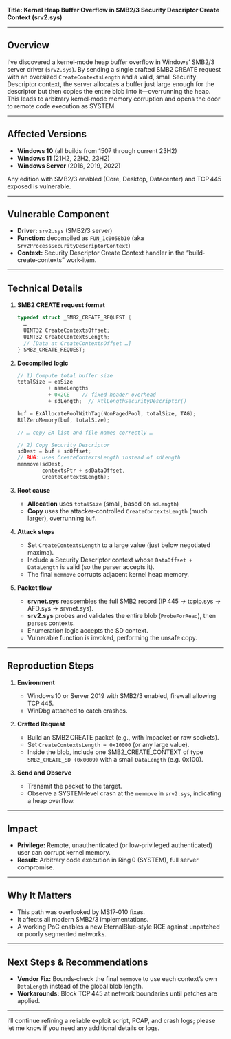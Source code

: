 **Title: Kernel Heap Buffer Overflow in SMB2/3 Security Descriptor Create Context (srv2.sys)**

---

## Overview

I’ve discovered a kernel‐mode heap buffer overflow in Windows’ SMB2/3 server driver (`srv2.sys`). By sending a single crafted SMB2 CREATE request with an oversized `CreateContextsLength` and a valid, small Security Descriptor context, the server allocates a buffer just large enough for the descriptor but then copies the entire blob into it—overrunning the heap. This leads to arbitrary kernel‐mode memory corruption and opens the door to remote code execution as SYSTEM.

---

## Affected Versions

* **Windows 10** (all builds from 1507 through current 23H2)
* **Windows 11** (21H2, 22H2, 23H2)
* **Windows Server** (2016, 2019, 2022)

Any edition with SMB2/3 enabled (Core, Desktop, Datacenter) and TCP 445 exposed is vulnerable.

---

## Vulnerable Component

* **Driver:** `srv2.sys` (SMB2/3 server)
* **Function:** decompiled as `FUN_1c0058b10` (aka `Srv2ProcessSecurityDescriptorContext`)
* **Context:** Security Descriptor Create Context handler in the “build‐create‐contexts” work‐item.

---

## Technical Details

1. **SMB2 CREATE request format**

   ```c
   typedef struct _SMB2_CREATE_REQUEST {
     …  
     UINT32 CreateContextsOffset;  
     UINT32 CreateContextsLength;  
     // [Data at CreateContextsOffset …]
   } SMB2_CREATE_REQUEST;
   ```

2. **Decompiled logic**

   ```c
   // 1) Compute total buffer size
   totalSize = eaSize
             + nameLengths
             + 0x2CE    // fixed header overhead
             + sdLength;  // RtlLengthSecurityDescriptor()

   buf = ExAllocatePoolWithTag(NonPagedPool, totalSize, TAG);
   RtlZeroMemory(buf, totalSize);

   // … copy EA list and file names correctly …

   // 2) Copy Security Descriptor
   sdDest = buf + sdOffset;
   // BUG: uses CreateContextsLength instead of sdLength
   memmove(sdDest,
           contextsPtr + sdDataOffset,
           CreateContextsLength);
   ```

3. **Root cause**

   * **Allocation** uses `totalSize` (small, based on `sdLength`)
   * **Copy** uses the attacker‐controlled `CreateContextsLength` (much larger), overrunning `buf`.

4. **Attack steps**

   * Set `CreateContextsLength` to a large value (just below negotiated maxima).
   * Include a Security Descriptor context whose `DataOffset + DataLength` is valid (so the parser accepts it).
   * The final `memmove` corrupts adjacent kernel heap memory.

5. **Packet flow**

   * **srvnet.sys** reassembles the full SMB2 record (IP 445 → tcpip.sys → AFD.sys → srvnet.sys).
   * **srv2.sys** probes and validates the entire blob (`ProbeForRead`), then parses contexts.
   * Enumeration logic accepts the SD context.
   * Vulnerable function is invoked, performing the unsafe copy.

---

## Reproduction Steps

1. **Environment**

   * Windows 10 or Server 2019 with SMB2/3 enabled, firewall allowing TCP 445.
   * WinDbg attached to catch crashes.

2. **Crafted Request**

   * Build an SMB2 CREATE packet (e.g., with Impacket or raw sockets).
   * Set `CreateContextsLength = 0x10000` (or any large value).
   * Inside the blob, include one SMB2\_CREATE\_CONTEXT of type `SMB2_CREATE_SD (0x0009)` with a small `DataLength` (e.g. 0x100).

3. **Send and Observe**

   * Transmit the packet to the target.
   * Observe a SYSTEM‐level crash at the `memmove` in `srv2.sys`, indicating a heap overflow.

---

## Impact

* **Privilege:** Remote, unauthenticated (or low‐privileged authenticated) user can corrupt kernel memory.
* **Result:** Arbitrary code execution in Ring 0 (SYSTEM), full server compromise.

---

## Why It Matters

* This path was overlooked by MS17‑010 fixes.
* It affects all modern SMB2/3 implementations.
* A working PoC enables a new EternalBlue‑style RCE against unpatched or poorly segmented networks.

---

## Next Steps & Recommendations

* **Vendor Fix:** Bounds‐check the final `memmove` to use each context’s own `DataLength` instead of the global blob length.
* **Workarounds:** Block TCP 445 at network boundaries until patches are applied.

---

I’ll continue refining a reliable exploit script, PCAP, and crash logs; please let me know if you need any additional details or logs.
